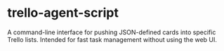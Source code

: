 # trello-agent-script
A command-line interface for pushing JSON-defined cards into specific Trello lists.   Intended for fast task management without using the web UI.
